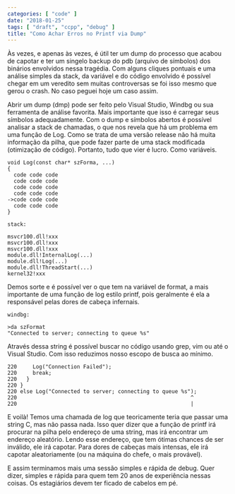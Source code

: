 ```yaml
---
categories: [ "code" ]
date: "2018-01-25"
tags: [ "draft", "ccpp", "debug" ]
title: "Como Achar Erros no Printf via Dump"
---
```

Às vezes, e apenas às vezes, é útil ter um dump do processo que acabou de capotar e ter um singelo backup do pdb (arquivo de símbolos) dos binários envolvidos nessa tragédia. Com alguns cliques pontuais e uma análise simples da stack, da variável e do código envolvido é possível chegar em um veredito sem muitas controversas se foi isso mesmo que gerou o crash. No caso peguei hoje um caso assim.

Abrir um dump (dmp) pode ser feito pelo Visual Studio, Windbg ou sua ferramenta de análise favorita. Mais importante que isso é carregar seus símbolos adequadamente. Com o dump e símbolos abertos é possível analisar a stack de chamadas, o que nos revela que há um problema em uma função de Log. Como se trata de uma versão release não há muita informação da pilha, que pode fazer parte de uma stack modificada (otimização de código). Portanto, tudo que vier é lucro. Como variáveis.

    void Log(const char* szForma, ...)
    {
      code code code
      code code code
      code code code
      code code code
    ->code code code
      code code code
    }
    
    stack:
    
    msvcr100.dll!xxx
    msvcr100.dll!xxx
    msvcr100.dll!xxx
    module.dll!InternalLog(...)
    module.dll!Log(...)
    module.dll!ThreadStart(...)
    kernel32!xxx


Demos sorte e é possível ver o que tem na variável de format, a mais importante de uma função de log estilo printf, pois geralmente é ela a responsável pelas dores de cabeça infernais.

    windbg:
    
    >da szFormat
    "Connected to server; connecting to queue %s"

Através dessa string é possível buscar no código usando grep, vim ou até o Visual Studio. Com isso reduzimos nosso escopo de busca ao mínimo.

    220     Log("Connection Failed");
    220     break;
    220   }
    220 }
    220 else Log("Connected to server; connecting to queue %s");
    220                                                       ^
    220                                                       |

E voilà! Temos uma chamada de log que teoricamente teria que passar uma string C, mas não passa nada. Isso quer dizer que a função de printf irá procurar na pilha pelo endereço de uma string, mas irá encontrar um endereço aleatório. Lendo esse endereço, que tem ótimas chances de ser inválido, ele irá capotar. Para dores de cabeças mais intensas, ele irá capotar aleatoriamente (ou na máquina do chefe, o mais provável).

E assim terminamos mais uma sessão simples e rápida de debug. Quer dizer, simples e rápida para quem tem 20 anos de experiência nessas coisas. Os estagiários devem ter ficado de cabelos em pé.
